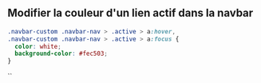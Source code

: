 ## Modifier la couleur d'un lien actif dans la navbar

```css
.navbar-custom .navbar-nav > .active > a:hover,
.navbar-custom .navbar-nav > .active > a:focus {
  color: white;
  background-color: #fec503;
}
```


``
